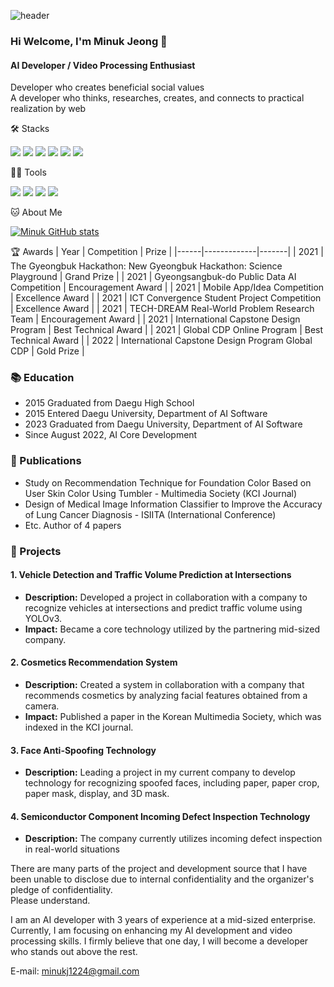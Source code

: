 ![header](https://capsule-render.vercel.app/api?type=wave&color=gradient&height=320&section=header&text=Minuk%20Jeong&fontSize=80)

### Hi Welcome, I'm Minuk Jeong 👋

#### AI Developer / Video Processing Enthusiast
Developer who creates beneficial social values   
A developer who thinks, researches, creates, and connects to practical realization by web

🛠️ Stacks

<img src="https://img.shields.io/badge/Python-3766AB?style=flat-square&logo=Python&logoColor=white"/> <img src="https://img.shields.io/badge/PyTorch-EE4C2C?style=flat-square&logo=PyTorch&logoColor=white"/> <img src="https://img.shields.io/badge/TensorFlow-FF6F00?style=flat-square&logo=TensorFlow&logoColor=white"/> <img src="https://img.shields.io/badge/OpenCV-27338e?style=flat-square&logo=OpenCV&logoColor=white"/> <img src="https://img.shields.io/badge/C-A8B9CC?style=flat-square&logo=C&logoColor=white"/> <img src="https://img.shields.io/badge/Flutter-02569B?style=flat-square&logo=Flutter&logoColor=white"/>

💪🏼 Tools 

<img src="https://img.shields.io/badge/Visual Studio Code-007ACC?style=flat-square&logo=Visual Studio Code&logoColor=white"/> <img src="https://img.shields.io/badge/GitHub-181717?style=flat-square&logo=GitHub&logoColor=white"/> <img src="https://img.shields.io/badge/Anaconda-44A833?style=flat-square&logo=Anaconda&logoColor=white"/> <img src="https://img.shields.io/badge/Docker-2496ED?style=flat-square&logo=Docker&logoColor=white"/> 

🐱 About Me

[![Minuk GitHub stats](https://github-readme-stats.vercel.app/api?username=minukj1224)](https://github.com/anuraghazra/github-readme-stats)

🏆 Awards
| Year | Competition | Prize |
|------|-------------|-------|
| 2021 | The Gyeongbuk Hackathon: New Gyeongbuk Hackathon: Science Playground | Grand Prize |
| 2021 | Gyeongsangbuk-do Public Data AI Competition | Encouragement Award |
| 2021 | Mobile App/Idea Competition | Excellence Award |
| 2021 | ICT Convergence Student Project Competition | Excellence Award |
| 2021 | TECH-DREAM Real-World Problem Research Team | Encouragement Award |
| 2021 | International Capstone Design Program | Best Technical Award |
| 2021 | Global CDP Online Program | Best Technical Award |
| 2022 | International Capstone Design Program Global CDP | Gold Prize |

### 📚 Education
- 2015 Graduated from Daegu High School
- 2015 Entered Daegu University, Department of AI Software
- 2023 Graduated from Daegu University, Department of AI Software
- Since August 2022, AI Core Development

### 📄 Publications
- Study on Recommendation Technique for Foundation Color Based on User Skin Color Using Tumbler - Multimedia Society (KCI Journal)
- Design of Medical Image Information Classifier to Improve the Accuracy of Lung Cancer Diagnosis - ISIITA (International Conference)
- Etc. Author of 4 papers

### 💼 Projects

#### 1. Vehicle Detection and Traffic Volume Prediction at Intersections
- **Description:** Developed a project in collaboration with a company to recognize vehicles at intersections and predict traffic volume using YOLOv3.
- **Impact:** Became a core technology utilized by the partnering mid-sized company.

#### 2. Cosmetics Recommendation System
- **Description:** Created a system in collaboration with a company that recommends cosmetics by analyzing facial features obtained from a camera.
- **Impact:** Published a paper in the Korean Multimedia Society, which was indexed in the KCI journal.

#### 3. Face Anti-Spoofing Technology
- **Description:** Leading a project in my current company to develop technology for recognizing spoofed faces, including paper, paper crop, paper mask, display, and 3D mask.

#### 4. Semiconductor Component Incoming Defect Inspection Technology
- **Description:** The company currently utilizes incoming defect inspection in real-world situations

There are many parts of the project and development source that I have been unable to disclose due to internal confidentiality and the organizer's pledge of confidentiality.  
Please understand.

I am an AI developer with 3 years of experience at a mid-sized enterprise. Currently, I am focusing on enhancing my AI development and video processing skills. I firmly believe that one day, I will become a developer who stands out above the rest.

E-mail: minukj1224@gmail.com
